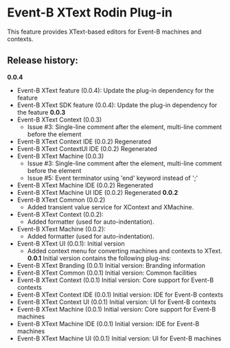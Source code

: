 # Event-B XText Rodin Plug-in #

This feature provides XText-based editors for Event-B machines and contexts.

Release history:
-------------
**0.0.4**
  - Event-B XText feature (0.0.4): Update the plug-in dependency for the feature
  - Event-B XText SDK feature (0.0.4): Update the plug-in dependency for the feature
**0.0.3**
  - Event-B XText Context (0.0.3) 
    + Issue #3: Single-line comment after the element, multi-line comment before
    the element
  - Event-B XText Context IDE (0.0.2) Regenerated
  - Event-B XText ContextUI IDE (0.0.2) Regenerated
  - Event-B XText Machine (0.0.3) 
    + Issue #3: Single-line comment after the element, multi-line comment before
    the element
    + Issue #5: Event terminator using 'end' keyword instead of ';'
  - Event-B XText Machine IDE (0.0.2) Regenerated
  - Event-B XText Machine UI IDE (0.0.2) Regenerated
**0.0.2**
  - Event-B XText Common (0.0.2)
    + Added transient value service for XContext and XMachine.
  - Event-B XText Context (0.0.2):
    + Added formatter (used for auto-indentation).
  - Event-B XText Machine (0.0.2):
    + Added formatter (used for auto-indentation).
  - Event-B XText UI (0.0.1): Initial version
    + Added context menu for converting machines and contexts to XText.
**0.0.1** Initial version contains the following plug-ins:
  - Event-B XText Branding (0.0.1) Initial version: Branding information
  - Event-B XText Common (0.0.1) Initial version: Common facilities
  - Event-B XText Context (0.0.1) Initial version: Core support for Event-B contexts
  - Event-B XText Context IDE (0.0.1) Initial version: IDE for Event-B contexts
  - Event-B XText Context UI (0.0.1) Initial version: UI for Event-B contexts
  - Event-B XText Machine (0.0.1) Initial version: Core support for Event-B machines
  - Event-B XText Machine IDE (0.0.1) Initial version: IDE for Event-B machines
  - Event-B XText Machine UI (0.0.1) Initial version: UI for Event-B machines
